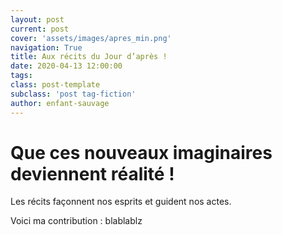 ```yaml
---
layout: post
current: post
cover: 'assets/images/apres_min.png'
navigation: True
title: Aux récits du Jour d’après !
date: 2020-04-13 12:00:00
tags:
class: post-template
subclass: 'post tag-fiction'
author: enfant-sauvage
---
```


# Que ces nouveaux imaginaires deviennent réalité !

Les récits façonnent nos esprits et guident nos actes. 

Voici ma contribution : 
blablablz

